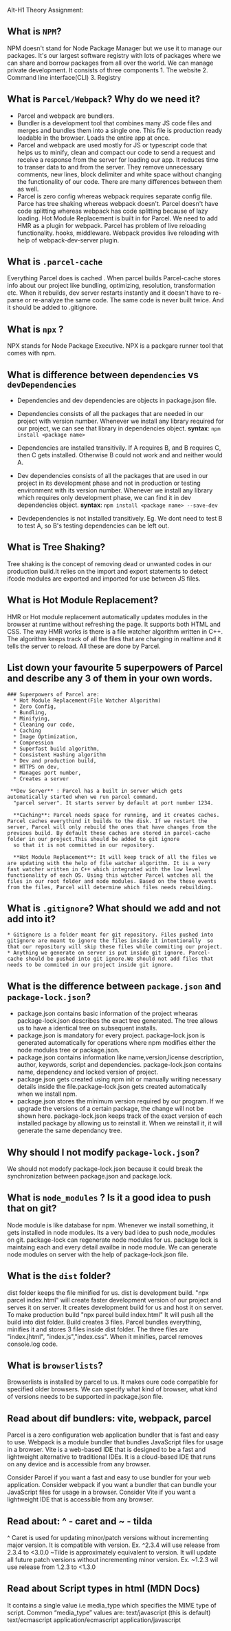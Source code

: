 Alt-H1 Theory Assignment:

##  What is `NPM`?
NPM doesn't stand for Node Package Manager but we use it to manage our packages. It's our largest software registry with lots of packages where we can share and borrow packages from all over the world. We can manage private development. It consists of three components
	1. The website
	2. Command line interface(CLI)
	3. Registry

## What is `Parcel/Webpack`? Why do we need it?
  * Parcel and webpack are bundlers. 
  * Bundler is a development tool that combines many JS code files and merges and bundles them into a single one. This file is production ready loadable in the browser. Loads the entire app at once.
  * Parcel and webpack are used mostly for JS or typescript code that helps us to minify, clean and compact our code to send a request and receive a response from the server for loading our app. It reduces time to transer data to and from the server. They remove unnecessary comments, new lines, block delimiter and white space without changing the functionality of our code. There are many differences between them as well. 
  * Parcel is zero config  whereas webpack requires separate config file. Parce has tree shaking whereas webpack doesn't. Parcel doesn't have code splitting whereas webpack has code splitting because of lazy loading. Hot Module Replacement is built in for Parcel. We need to add HMR as a plugin for webpack. Parcel has problem of live reloading functionality. hooks, middleware. Webpack provides live reloading with help of webpack-dev-server plugin.

## What is `.parcel-cache`
  Everything Parcel does is cached . When parcel builds Parcel-cache stores info about our project like bundling, optimizing, resolution, transformation etc. When it rebuilds, dev server restarts instantly and it doesn't have to re-parse or re-analyze the same code. The same code is never built twice. And it should be added to .gitignore.

## What is `npx` ?
  NPX stands for Node Package Executive. NPX is a packgare runner tool that comes with npm. 

## What is difference between `dependencies` vs `devDependencies`
  * Dependencies and dev dependencies are objects in package.json file. 
  * Dependencies consists of all the packages that are needed in our project with version number. Whenever we install any library required for our project, we can see that library in dependencies object.
  **syntax**: `npm install <package name>`
  * Dependencies are installed transitivily. If A requires B, and B requires C, then C gets installed. Otherwise B could not work and and neither would A.

  * Dev dependencies consists of all the packages that are used in our project in its development phase and not in  production or testing environment with its version number. Whenever we install any library which requires only development phase, we can find it in dev dependencies object. 
  **syntax**: `npm install <package name> --save-dev`
  * Devdependencies is not installed transitively. Eg. We dont need to test B to test A, so B's testing dependencies can be left out.

## What is Tree Shaking?
  Tree shaking is the concept of removing dead or unwanted codes in our production build.It relies on the import and export statements to detect ifcode modules are exported and imported for use between JS files.

## What is Hot Module Replacement?
  HMR or Hot module replacement automatically updates modules in the browser at runtime without refreshing the page. It supports both HTML and CSS. The way HMR works is there is a file watcher algorithm  written in C++. The algorithm keeps track of all the files that are changing in realtime  and it tells the server to reload. All these are done by Parcel.

## List down your favourite 5 superpowers of Parcel and describe any 3 of them in your own words.
    ### Superpowers of Parcel are: 
      * Hot Module Replacement(File Watcher Algorithm)
      * Zero Config, 
      * Bundling, 
      * Minifying, 
      * Cleaning our code, 
      * Caching
      * Image Optimization, 
      * Compression
      * Superfast build algorithm, 
      * Consistent Hashing algorithm
      * Dev and production build, 
      * HTTPS on dev, 
      * Manages port number, 
      * Creates a server

     **Dev Server** : Parcel has a built in server which gets automatically started when we run parcel command.
      "parcel server". It starts server by default at port number 1234. 

      **Caching**: Parcel needs space for running, and it creates caches. Parcel caches everythind it builds to the disk. If we restart the server, Parcel will only rebuild the ones that have changes from the previous build. By default these caches are stored in parcel-cache folder in our project.This should be added to git ignore
      so that it is not committed in our repository.

      **Hot Module Replacement**: It will keep track of all the files we are updating with the help of file watcher algorithm. It is a very fast watcher written in C++ which integrated with the low level functionality of each OS. Using this watcher Parcel watches all the files in our root folder and node modules. Based on the these events from the files, Parcel will determine which files needs rebuilding.


## What is `.gitignore`? What should we add and not add into it?
    * Gitignore is a folder meant for git repository. Files pushed into gitignore are meant to ignore the files inside it intentionally  so that our repository will skip these files while commiting our project.  
    * Anything we generate on server is put inside git ignore. Parcel-cache should be pushed into git ignore.We should not add files that needs to be commited in our project inside git ignore.

## What is the difference between `package.json` and `package-lock.json`?
  * package.json contains basic information of the project whearas package-lock.json describes the exact tree generated. The tree allows us to have a identical tree on subsequent installs.
  * package.json is mandatory for every project. package-lock.json is generated automatically for operations where npm modifies either the node modules tree or package.json.
  * package.json contains information like name,version,license description, author, keywords, script and dependencies. package-lock.json contains name, dependency and locked version of project.
  * package.json gets created using npm init or manually writing necessary details inside the file.package-lock.json gets created automatically when we install npm.
  * package.json stores the minimum version required by our program. If we upgrade the versions of a certain package, the change will not be shown here. package-lock.json keeps track of the exact version of each installed package by allowing us to reinstall it. When we reinstall it, it will generate the same dependancy tree. 

## Why should I not modify `package-lock.json`?
 We should not modofy package-lock.json because it could break the synchronization between package.json and package.lock.

## What is `node_modules` ? Is it a good idea to push that on git?
 Node module is like database for npm. Whenever we install something, it gets installed in node modules.  Its a very bad idea to push node_modules on git. package-lock can regenerate node modules for us. package lock is maintaing each and every detail availbe in node module. We can generate node modules on server with the help of package-lock.json file.

## What is the `dist` folder?
  dist folder keeps the file minified for us. dist is development build. "npx parcel index.html" will create faster development version of our project and serves it on server. It creates development build for us and host it on server. To make production build "npx parcel build index.html" It will push all the build into dist folder. Build creates 3 files. Parcel bundles everything, minifies it and stores 3 files inside dist folder. The three files are "index.jhtml", "index.js","index.css". When it minifies, parcel removes console.log code. 

## What is `browserlists`?
  Browserlists is installed by parcel to us. It makes oure code compatible for specified older browsers. We can specify what kind of browser, what kind of versions needs to be supported in package.json file. 
## Read about dif bundlers: vite, webpack, parcel
  Parcel is a zero configuration web application bundler that is fast and easy to use.
  Webpack is a module bundler that bundles JavaScript files for usage in a browser.
  Vite is a web-based IDE that is designed to be a fast and lightweight alternative to traditional IDEs. It is a cloud-based IDE that runs on any device and is accessible from any browser.

  Consider Parcel if you want a fast and easy to use bundler for your web application.
  Consider webpack if you want a bundler that can bundle your JavaScript files for usage 
  in a browser.
  Consider Vite if you want a lightweight IDE that is accessible from any browser.

## Read about: ^ - caret and ~ - tilda
  ^ Caret is used for updating minor/patch versions without incrementing major version. It is compatible with version. Ex. ^2.3.4 will use release from 2.3.4 to <3.0.0
  ~Tilde is approximately equivalent to version. It will update all future patch versions without incrementing minor version. Ex. ~1.2.3 wil use release from 1.2.3 to <1.3.0

## Read about Script types in html (MDN Docs)
  It contains a single value i.e media_type which specifies the MIME type of script.
  Common “media_type” values are: 
  text/javascript (this is default)
  text/ecmascript
  application/ecmascript
  application/javascript